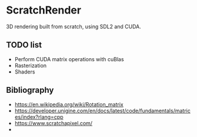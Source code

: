 # ScratchRender

3D rendering built from scratch, using SDL2 and CUDA.

## TODO list
- Perform CUDA matrix operations with cuBlas
- Rasterization
- Shaders

## Bibliography

- https://en.wikipedia.org/wiki/Rotation_matrix
- https://developer.unigine.com/en/docs/latest/code/fundamentals/matrices/index?rlang=cpp
- https://www.scratchapixel.com/
- 
